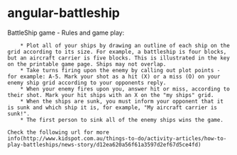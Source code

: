 # angular-battleship
BattleShip game
    - Rules and game play:
        
        * Plot all of your ships by drawing an outline of each ship on the grid according to its size. For example, a battleship is four blocks, but an aircraft carrier is five blocks. This is illustrated in the key on the printable game page. Ships may not overlap.
        * Take turns firing upon the enemy by calling out plot points - for example: A-5. Mark your shot as a hit (X) or a miss (O) on your enemy ship grid according to your opponents reply.
        * When your enemy fires upon you, answer hit or miss, according to their shot. Mark your hit ships with an X on the "my ships" grid.
        * When the ships are sunk, you must inform your opponent that it is sunk and which ship it is, for example, "My aircraft carrier is sunk!".
        * The first person to sink all of the enemy ships wins the game.
    
    Check the following url for more info(http://www.kidspot.com.au/things-to-do/activity-articles/how-to-play-battleships/news-story/d12ea620a56f61a3597d2ef67d5ce4fd)
